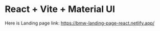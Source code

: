 # React + Vite + Material UI

Here is Landing page link: https://bmw-landing-page-react.netlify.app/




